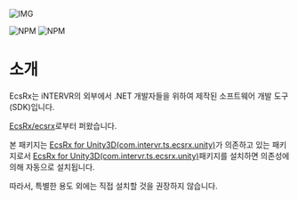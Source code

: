![IMG](https://img.shields.io/badge/pkg%20name-com.intervr.ts.ecsrx-yellowgreen?style=for-the-badge&logo=appveyor)

![NPM](https://img.shields.io/npm/v/com.intervr.ts.ecsrx)
![NPM](https://img.shields.io/npm/l/com.intervr.ts.ecsrx)

# 소개

EcsRx는 iNTERVR의 외부에서 .NET 개발자들을 위하여 제작된 소프트웨어 개발 도구(SDK)입니다.

[EcsRx/ecsrx]로부터 퍼왔습니다.

본 패키지는 [EcsRx for Unity3D(com.intervr.ts.ecsrx.unity)]가 의존하고 있는 패키지로서 [EcsRx for Unity3D(com.intervr.ts.ecsrx.unity)]패키지를 설치하면 의존성에 의해 자동으로 설치됩니다.

따라서, 특별한 용도 외에는 직접 설치할 것을 권장하지 않습니다.

[EcsRx/ecsrx]: https://github.com/EcsRx/ecsrx
[EcsRx for Unity3D(com.intervr.ts.ecsrx.unity)]: https://github.com/iNTERVR/TS.EcsRx.Unity

